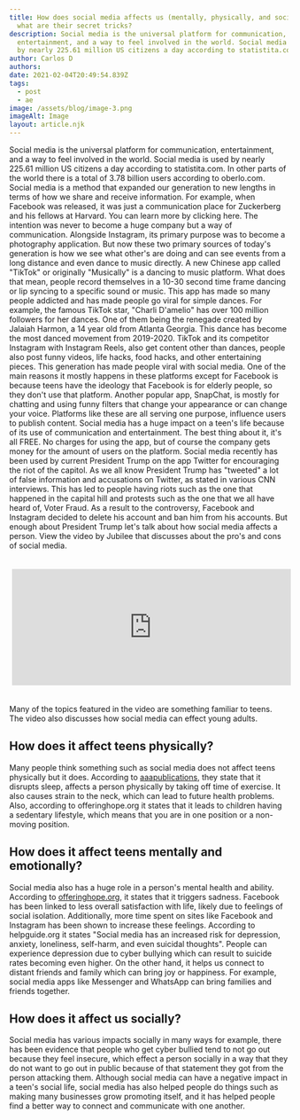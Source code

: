 ```yaml
---
title: How does social media affects us (mentally, physically, and socially) and
  what are their secret tricks?
description: Social media is the universal platform for communication,
  entertainment, and a way to feel involved in the world. Social media is used
  by nearly 225.61 million US citizens a day according to statistita.com....
author: Carlos D
authors:
date: 2021-02-04T20:49:54.839Z
tags:
  - post
  - ae
image: /assets/blog/image-3.png
imageAlt: Image
layout: article.njk
---
```

Social media is the universal platform for communication, entertainment, and a way to feel involved in the world. Social media is used by nearly 225.61 million US citizens a day according to statistita.com. In other parts of the world there is a total of 3.78 billion users according to oberlo.com. Social media is a method that expanded our generation to new lengths in terms of how we share and receive information. For example, when Facebook was released, it was just a communication place for Zuckerberg and his fellows at Harvard. You can learn more by clicking here. The intention was never to become a huge company but a way of communication. Alongside Instagram, its primary purpose was to become a photography application. But now these two primary sources of today's generation is how we see what other's are doing and can see events from a long distance and even dance to music directly. A new Chinese app called "TikTok" or originally "Musically" is a dancing to music platform. What does that mean, people record themselves in a 10-30 second time frame dancing or lip syncing to a specific sound or music. This app has made so many people addicted and has made people go viral for simple dances. For example, the famous TikTok star, "Charli D'amelio" has over 100 million followers for her dances. One of them being the renegade created by Jalaiah Harmon, a 14 year old from Atlanta Georgia. This dance has become the most danced movement from 2019-2020. TikTok and its competitor Instagram with Instagram Reels, also get content other than dances, people also post funny videos, life hacks, food hacks, and other entertaining pieces. This generation has made people viral with social media. One of the main reasons it mostly happens in these platforms except for Facebook is because teens have the ideology that Facebook is for elderly people, so they don't use that platform. Another popular app, SnapChat, is mostly for chatting and using funny filters that change your appearance or can change your voice. Platforms like these are all serving one purpose, influence users to publish content. Social media has a huge impact on a teen's life because of its use of communication and entertainment. The best thing about it, it's all FREE. No charges for using the app, but of course the company gets money for the amount of users on the platform. Social media recently has been used by current President Trump on the app Twitter for encouraging the riot of the capitol. As we all know President Trump has "tweeted" a lot of false information and accusations on Twitter, as stated in various CNN interviews. This has led to people having riots such as the one that happened in the capital hill and protests such as the one that we all have heard of, Voter Fraud. As a result to the controversy, Facebook and Instagram decided to delete his account and ban him from his accounts. But enough about President Trump let's talk about how social media affects a person. View the video by Jubilee that discusses about the pro's and cons of social media.


<iframe width="958" height="500" src="https://www.youtube.com/embed/jRkuf3usljM" class='youtube' frameborder="0" allow="accelerometer; autoplay; clipboard-write; encrypted-media; gyroscope; picture-in-picture" allowfullscreen></iframe>

Many of the topics featured in the video are something familiar to teens. The video also discusses how social media can effect young adults.


## How does it affect teens physically?

Many people think something such as social media does not affect teens physically but it does. According to [aaapublications](https://www.google.com/url?sa=t&rct=j&q=&esrc=s&source=web&cd=&cad=rja&uact=8&ved=2ahUKEwjd5bzvso3uAhWEjVkKHUoGAm0QFjABegQIChAC&url=https%3A%2F%2Fwww.aappublications.org%2Fnews%2F2019%2F08%2F14%2Fsocialmedia081419&usg=AOvVaw2NXQW6cUfT00KsEvNAOi-h), they state that it disrupts sleep, affects a person physically by taking off time of exercise. It also causes strain to the neck, which can lead to future health problems. Also, according to offeringhope.org it states that it leads to children having a sedentary lifestyle, which means that you are in one position or a non-moving position.


## How does it affect teens mentally and emotionally?

Social media also has a huge role in a person's mental health and ability. According to [offeringhope.org](https://offeringhope.org/social-media-affect-mental-health/), it states that it triggers sadness. Facebook has been linked to less overall satisfaction with life, likely due to feelings of social isolation. Additionally, more time spent on sites like Facebook and Instagram has been shown to increase these feelings. According to helpguide.org it states "Social media has an increased risk for depression, anxiety, loneliness, self-harm, and even suicidal thoughts". People can experience depression due to cyber bullying which can result to suicide rates becoming even higher. On the other hand, it helps us connect to distant friends and family which can bring joy or happiness. For example, social media apps like Messenger and WhatsApp can bring families and friends together.


## How does it affect us socially?

Social media has various impacts socially in many ways for example, there has been evidence that people who get cyber bullied tend to not go out because they feel insecure, which effect a person socially in a way that they do not want to go out in public because of that statement they got from the person attacking them. Although social media can have a negative impact in a teen's social life, social media has also helped people do things such as making many businesses grow promoting itself, and it has helped people find a better way to connect and communicate with one another.

<style>
    .youtube{
        margin: 20px 5px;
    }

    @media (max-width: 960px) {
  .youtube {
    width: 100%;
    height: 210px;
  }
}
</style>